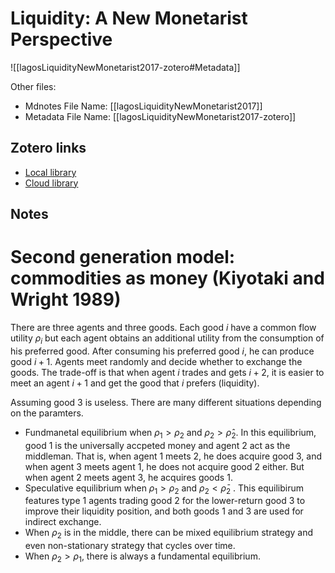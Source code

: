 # Liquidity: A New Monetarist Perspective

![[lagosLiquidityNewMonetarist2017-zotero#Metadata]]

Other files:
* Mdnotes File Name: [[lagosLiquidityNewMonetarist2017]]
* Metadata File Name: [[lagosLiquidityNewMonetarist2017-zotero]]

##  Zotero links
* [Local library](zotero://select/items/1_CU2YMYA5)
* [Cloud library](http://zotero.org/users/6743201/items/CU2YMYA5)

## Notes

# Second generation model: commodities as money  (Kiyotaki and Wright 1989)


There are three agents and three goods. Each good $i$ have a common flow utility $\rho_i$ but each agent obtains an additional utility from the consumption of his preferred good. After consuming his preferred good $i$, he can produce good $i+1$. Agents meet randomly and decide whether to exchange the goods. The trade-off is that when agent $i$ trades and gets $i+2$, it is easier to meet an agent $i+1$ and get the good that $i$ prefers (liquidity).

Assuming good $3$ is useless. There are  many different situations depending on the paramters.
- Fundmanetal equilibrium when $\rho_1>\rho_2$ and $\rho_2>\hat{\rho}_2$. In this equilibrium, good 1 is the universally accpeted money and agent 2 act as the middleman. That is, when agent $1$ meets $2$, he does acquire good $3$, and when agent $3$ meets agent $1$, he does not acquire good $2$ either. But when agent $2$ meets agent $3$, he acquires goods $1$. 
- Speculative equilibrium when $\rho_1>\rho_2$ and $\rho_2<\bar{\rho}_2$ . This equilibirum features   type $1$  agents trading good $2$ for the lower-return  good $3$ to improve their liquidity position,  and both goods $1$ and $3$ are used for indirect exchange.
- When $\rho_2$ is in the middle, there can be mixed equilibrium strategy and even non-stationary strategy that cycles over time.
- When $\rho_2>\rho_1$, there is always a fundamental equilibrium. 
